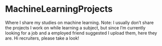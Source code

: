 # MachineLearningProjects

Where I share my studies on machine learning. Note: I usually don’t share the projects I work on while learning a subject, but since I’m currently looking for a job and a employed friend suggested I upload them, here they are. Hi recruiters, please take a look!
